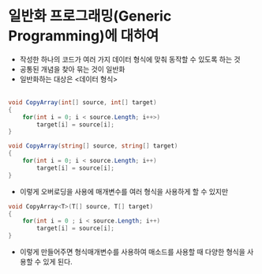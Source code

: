 일반화 프로그래밍(Generic Programming)에 대하여
==========
- 작성한 하나의 코드가 여러 가지 데이터 형식에 맞춰 동작할 수 있도록 하는 것
- 공통된 개념을 찾아 묶는 것이 일반화
- 일반화하는 대상은 <데이터 형식>
<br><br>
```cs
void CopyArray(int[] source, int[] target)
{
    for(int i = 0; i < source.Length; i++>)
        target[i] = source[i];
}

void CopyArray(string[] source, string[] target)
{
    for(int i = 0; i < source.Length; i++)
        target[i] = source[i];
}
```
- 이렇게 오버로딩을 사용에 매개변수를 여러 형식을 사용하게 할 수 있지만
```cs
void CopyArray<T>(T[] source, T[] target)
{
    for(int i = 0 ; i < source.Length; i++)
        target[i] = source[i];
}
```
- 이렇게 만들어주면 형식매개변수를 사용하여 매소드를 사용할 때 다양한 형식을 사용할 수 있게 된다.


